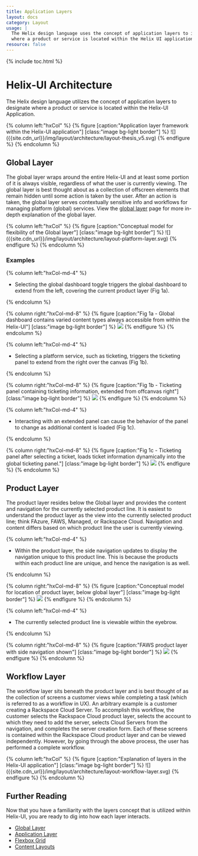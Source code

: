 ```yaml
---
title: Application Layers
layout: docs
category: Layout
usage: |
  The Helix design language uses the concept of application layers to identify
  where a product or service is located within the Helix UI application.
resource: false
---
```


{% include toc.html %}

# Helix-UI Architecture

The Helix design language utilizes the concept of application layers to
designate where a product or service is located within the Helix-UI
Application.

<div class="hxRow"  markdown="1">
{% column left:"hxCol" %}
{% figure [caption:"Application layer framework within the Helix-UI application"] [class:"image bg-light border"] %}
![]({{site.cdn_url}}/img/layout/architecture/layout-thesis_v5.svg)
{% endfigure %}
{% endcolumn %}
</div>

## Global Layer

The global layer wraps around the entire Helix-UI and at least some portion of
it is always visible, regardless of what the user is currently viewing. The
global layer is best thought about as a collection of offscreen elements that
remain hidden until some action is taken by the user. After an action is
taken, the global layer serves contextually sensitive info and workflows
for managing platform (global) services. View the
[global layer](/layout/global-layer) page for more in-depth explanation of the
global layer.

<div class="hxRow"  markdown="1">
{% column left:"hxCol" %}
{% figure [caption:"Conceptual model for flexibility of the Global layer"] [class:"image bg-light border"] %}
![]({{site.cdn_url}}/img/layout/architecture/layout-platform-layer.svg)
{% endfigure %}
{% endcolumn %}
</div>

### Examples

<div class="hxRow"  markdown="1">
{% column left:"hxCol-md-4" %}

-   Selecting the global dashboard toggle triggers the global dashboard to
    extend from the left, covering the current product layer (Fig 1a).

{% endcolumn %}

{% column right:"hxCol-md-8" %}
{% figure [caption:"Fig 1a - Global dashboard contains varied content types always accessible from within the Helix-UI"] [class:"image bg-light border"] %}
![]({{site.cdn_url}}/img/layout/architecture/globaldash.png)
{% endfigure %}
{% endcolumn %}
</div>

<div class="hxRow"  markdown="1">
{% column left:"hxCol-md-4" %}

-   Selecting a platform service, such as ticketing, triggers the ticketing
    panel to extend from the right over the canvas (Fig 1b).

{% endcolumn %}

{% column right:"hxCol-md-8" %}
{% figure [caption:"Fig 1b - Ticketing panel containing ticketing information, extended from offcanvas right"] [class:"image bg-light border"] %}
![]({{site.cdn_url}}/img/layout/architecture/global-ticketing.svg)
{% endfigure %}
{% endcolumn %}
</div>

<div class="hxRow"  markdown="1">
{% column left:"hxCol-md-4" %}

-   Interacting with an extended panel can cause the behavior of the panel to
    change as additional content is loaded (Fig 1c).

{% endcolumn %}

{% column right:"hxCol-md-8" %}
{% figure [caption:"Fig 1c - Ticketing panel after selecting a ticket, loads ticket information dynamically into the global ticketing panel."] [class:"image bg-light border"] %}
![]({{site.cdn_url}}/img/layout/architecture/global-ticketing-extended.svg)
{% endfigure %}
{% endcolumn %}
</div>

## Product Layer

The product layer resides below the Global layer and provides the content and
navigation for the currently selected product line. It is easiest to understand
the product layer as the view into the currently selected product line; think
FAzure, FAWS, Managed, or Rackspace Cloud. Navigation and content differs
based on which product line the user is currently viewing.

<div class="hxRow"  markdown="1">
{% column left:"hxCol-md-4" %}

-   Within the product layer, the side navigation updates to display the
    navigation unique to this product line. This is because the products within
    each product line are unique, and hence the navigation is as well.

{% endcolumn %}

{% column right:"hxCol-md-8" %}
{% figure [caption:"Conceptual model for location of product layer, below global layer"] [class:"image bg-light border"] %}
![]({{site.cdn_url}}/img/layout/architecture/layout-product-layer.svg)
{% endfigure %}
{% endcolumn %}
</div>

<div class="hxRow"  markdown="1">
{% column left:"hxCol-md-4" %}

-   The currently selected product line is viewable within the eyebrow.

{% endcolumn %}

{% column right:"hxCol-md-8" %}
{% figure [caption:"FAWS product layer with side navigation shown"] [class:"image bg-light border"] %}
![]({{site.cdn_url}}/img/layout/architecture/product-faws.svg)
{% endfigure %}
{% endcolumn %}
</div>

## Workflow Layer

The workflow layer sits beneath the product layer and is best thought of as the
collection of screens a customer views while completing a task (which is
referred to as a workflow in UX). An arbitrary example is a customer
creating a Rackspace Cloud Server. To accomplish this workflow, the customer
selects the Rackspace Cloud product layer, selects the account to which they
need to add the server, selects Cloud Servers from the navigation, and
completes the server creation form. Each of these screens is contained within
the Rackspace Cloud product layer and can be viewed independently. However, by
going through the above process, the user has performed a complete workflow.

<div class="hxRow"  markdown="1">
{% column left:"hxCol" %}
{% figure [caption:"Explanation of layers in the Helix-UI application"] [class:"image bg-light border"] %}
![]({{site.cdn_url}}/img/layout/architecture/layout-workflow-layer.svg)
{% endfigure %}
{% endcolumn %}
</div>

## Further Reading

Now that you have a familiarity with the layers concept that is utilized within
Helix-UI, you are ready to dig into how each layer interacts.

- [Global Layer](/layout/global-layer)
- [Application Layer](/layout/app-layer)
- [Flexbox Grid](/layout/grid)
- [Content Layouts](/layout/content-layouts)
